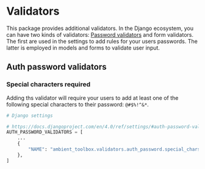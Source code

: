 # Validators

This package provides additional validators. In the Django ecosystem, you can have two kinds of validators: [Password
validators](https://docs.djangoproject.com/en/4.2/topics/auth/passwords/) and form validators. The first are used in the
settings to add rules for your users passwords. The latter is employed in models and forms to validate user input.

## Auth password validators

### Special characters required

Adding ths validator will require your users to add at least one of the following special characters to their
password: `@#$%!^&*`.

```python
# Django settings

# https://docs.djangoproject.com/en/4.0/ref/settings/#auth-password-validators
AUTH_PASSWORD_VALIDATORS = [
    ...
    {
        "NAME": "ambient_toolbox.validators.auth_password.special_chars.SpecialCharValidator",
    },
]

```
